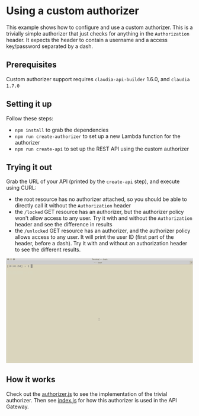 # Using a custom authorizer

This example shows how to configure and use a custom authorizer. This is a trivially simple authorizer that just checks for anything in the `Authorization` header. It expects the header to contain a username and a access key/password separated by a dash. 

## Prerequisites

Custom authorizer support requires `claudia-api-builder` 1.6.0, and `claudia 1.7.0`

## Setting it up

Follow these steps:

* `npm install` to grab the dependencies
* `npm run create-authorizer` to set up a new Lambda function for the authorizer
* `npm run create-api` to set up the REST API using the custom authorizer

## Trying it out

Grab the URL of your API (printed by the `create-api` step), and execute using CURL:

* the root resource has no authorizer attached, so you should be able to directly call it without the `Authorization` header
* the `/locked` GET resource has an authorizer, but the authorizer policy won't allow access to any user. Try it with and without the `Authorization` header and see the difference in results
* the `/unlocked` GET resource has an authorizer, and the authorizer policy allows access to any user. It will print the user ID (first part of the header, before a dash). Try it with and without an authorization header to see the different results.

![](demo.gif)

## How it works

Check out the [authorizer.js](authorizer.js) to see the implementation of the trivial authorizer. Then see [index.js](index.js) for how this authorizer is used in the API Gateway.
